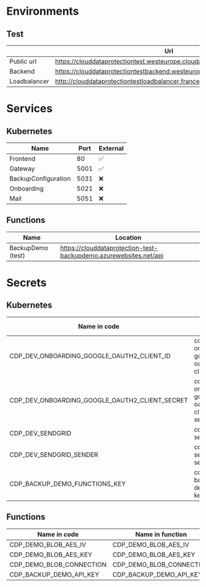 # Environments

## Test

|           | Url   |
| ---           | ---   |
| Public url    | https://clouddataprotectiontest.westeurope.cloudapp.azure.com/                |
| Backend       | https://clouddataprotectiontestbackend.westeurope.cloudapp.azure.com          |
| Loadbalancer  | http://clouddataprotectiontestloadbalancer.francecentral.cloudapp.azure.com/  |

# Services

## Kubernetes

| Name                  | Port  | External |
| -------------         | ----- | --- |
| Frontend              | 80    | ✅ |
| Gateway               | 5001  | ✅ |
| BackupConfiguration   | 5031  | ❌ |
| Onboarding            | 5021  | ❌ |
| Mail                  | 5051  | ❌ |

## Functions

| Name | Location   |
| ---  | ---        |
| BackupDemo (test) | https://clouddataprotection-test-backupdemo.azurewebsites.net/api |

# Secrets

## Kubernetes

| Name in code                                      | Name in k8s                                   |
| -------------                                     | -----                                         |
| CDP_DEV_ONBOARDING_GOOGLE_OAUTH2_CLIENT_ID        | cdp-onboarding-google-oauth2-client-id        |
| CDP_DEV_ONBOARDING_GOOGLE_OAUTH2_CLIENT_SECRET    | cdp-onboarding-google-oauth2-client-secret    |
| CDP_DEV_SENDGRID                                  | cdp-sendgrid                                  |
| CDP_DEV_SENDGRID_SENDER                           | cdp-sendgrid-sender                           |
| CDP_BACKUP_DEMO_FUNCTIONS_KEY                     | cdp-backup-demo-api-key                       |

## Functions

| Name in code              | Name in function          |
| ---                       | ---                       |
| CDP_DEMO_BLOB_AES_IV      | CDP_DEMO_BLOB_AES_IV      |
| CDP_DEMO_BLOB_AES_KEY     | CDP_DEMO_BLOB_AES_KEY     |
| CDP_DEMO_BLOB_CONNECTION  | CDP_DEMO_BLOB_CONNECTION  |
| CDP_BACKUP_DEMO_API_KEY   | CDP_BACKUP_DEMO_API_KEY   |